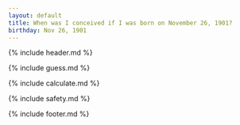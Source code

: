 ```yaml
---
layout: default
title: When was I conceived if I was born on November 26, 1901?
birthday: Nov 26, 1901
---
```


{% include header.md %}

{% include guess.md %}

{% include calculate.md %}

{% include safety.md %}

{% include footer.md %}



